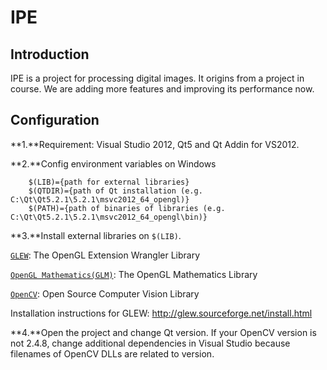 IPE
======================

Introduction
----------------------
IPE is a project for processing digital images. It origins from a project in course. We are adding more features and improving its performance now.

Configuration
----------------------
**1.**Requirement: Visual Studio 2012, Qt5 and Qt Addin for VS2012.

**2.**Config environment variables on Windows

		$(LIB)={path for external libraries}
		$(QTDIR)={path of Qt installation (e.g. C:\Qt\Qt5.2.1\5.2.1\msvc2012_64_opengl)}
		$(PATH)={path of binaries of libraries (e.g. C:\Qt\Qt5.2.1\5.2.1\msvc2012_64_opengl\bin)}

**3.**Install external libraries on `$(LIB)`.
  
[`GLEW`](http://glew.sourceforge.net): The OpenGL Extension Wrangler Library

[`OpenGL Mathematics(GLM)`](http://sourceforge.net/projects/ogl-math): The OpenGL Mathematics Library

[`OpenCV`](http://opencv.org): Open Source Computer Vision Library

Installation instructions for GLEW: http://glew.sourceforge.net/install.html

**4.**Open the project and change Qt version. If your OpenCV version is not 2.4.8, change additional dependencies in Visual Studio because filenames of OpenCV DLLs are related to version.
